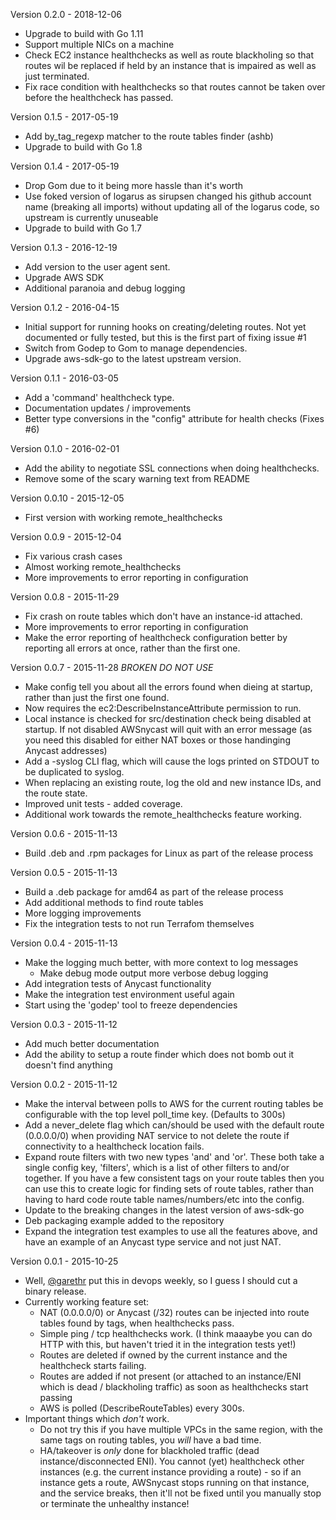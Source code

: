 Version 0.2.0 - 2018-12-06
 - Upgrade to build with Go 1.11
 - Support multiple NICs on a machine
 - Check EC2 instance healthchecks as well as route
   blackholing so that routes wil be replaced if held
   by an instance that is impaired as well as just terminated.
 - Fix race condition with healthchecks so that routes
   cannot be taken over before the healthcheck has passed.

Version 0.1.5 - 2017-05-19
 - Add by_tag_regexp matcher to the route tables
   finder (ashb)
 - Upgrade to build with Go 1.8

Version 0.1.4 - 2017-05-19
 - Drop Gom due to it being more hassle than it's worth
 - Use foked version of logarus as sirupsen changed his
   github account name (breaking all imports) without
   updating all of the logarus code, so upstream is
   currently unuseable
 - Upgrade to build with Go 1.7

Version 0.1.3 - 2016-12-19
 - Add version to the user agent sent.
 - Upgrade AWS SDK
 - Additional paranoia and debug logging

Version 0.1.2 - 2016-04-15
 - Initial support for running hooks on creating/deleting
   routes. Not yet documented or fully tested, but
   this is the first part of fixing issue #1
 - Switch from Godep to Gom to manage dependencies.
 - Upgrade aws-sdk-go to the latest upstream version.

Version 0.1.1 - 2016-03-05
 - Add a 'command' healthcheck type.
 - Documentation updates / improvements
 - Better type conversions in the "config" attribute for health
   checks (Fixes #6)

Version 0.1.0 - 2016-02-01
 - Add the ability to negotiate SSL connections when
   doing healthchecks.
 - Remove some of the scary warning text from README

Version 0.0.10 - 2015-12-05
 - First version with working remote_healthchecks

Version 0.0.9 - 2015-12-04
 - Fix various crash cases
 - Almost working remote_healthchecks
 - More improvements to error reporting in configuration

Version 0.0.8 - 2015-11-29
 - Fix crash on route tables which don't have an instance-id
   attached.
 - More improvements to error reporting in configuration
 - Make the error reporting of healthcheck configuration better by
   reporting all errors at once, rather than the first one.

Version 0.0.7 - 2015-11-28 *BROKEN DO NOT USE*
 - Make config tell you about all the errors found when dieing at startup,
   rather than just the first one found.
 - Now requires the ec2:DescribeInstanceAttribute permission to run.
 - Local instance is checked for src/destination check being disabled
   at startup. If not disabled AWSnycast will quit with an error message
   (as you need this disabled for either NAT boxes or those handinging
   Anycast addresses)
 - Add a -syslog CLI flag, which will cause the logs printed on STDOUT
   to be duplicated to syslog.
 - When replacing an existing route, log the old and new instance IDs,
   and the route state.
 - Improved unit tests - added coverage.
 - Additional work towards the remote_healthchecks feature working.

Version 0.0.6 - 2015-11-13
  - Build .deb and .rpm packages for Linux as part of the release process

Version 0.0.5 - 2015-11-13
  - Build a .deb package for amd64 as part of the release process
  - Add additional methods to find route tables
  - More logging improvements
  - Fix the integration tests to not run Terrafom themselves

Version 0.0.4 - 2015-11-13
  - Make the logging much better, with more context to log messages
    - Make debug mode output more verbose debug logging
  - Add integration tests of Anycast functionality
  - Make the integration test environment useful again
  - Start using the 'godep' tool to freeze dependencies

Version 0.0.3 - 2015-11-12

  - Add much better documentation
  - Add the ability to setup a route finder which does not bomb out it
    doesn't find anything

Version 0.0.2 - 2015-11-12

  - Make the interval between polls to AWS for the current routing tables
    be configurable with the top level poll_time key. (Defaults to 300s)
  - Add a never_delete flag which can/should be used with the default route
    (0.0.0.0/0) when providing NAT service to not delete the route if connectivity
    to a healthcheck location fails.
  - Expand route filters with two new types 'and' and 'or'. These both take a single
    config key, 'filters', which is a list of other filters to and/or together.
    If you have a few consistent tags on your route tables then you can use this
    to create logic for finding sets of route tables, rather than having to hard
    code route table names/numbers/etc into the config.
  - Update to the breaking changes in the latest version of aws-sdk-go
  - Deb packaging example added to the repository
  - Expand the integration test examples to use all the features above,
    and have an example of an Anycast type service and not just NAT.

Version 0.0.1 - 2015-10-25

  - Well, [@garethr](http://twitter.com/garethr) put this in devops weekly,
    so I guess I should cut a binary release.
  - Currently working feature set:
    - NAT (0.0.0.0/0) or Anycast (/32) routes can be injected into route
      tables found by tags, when healthchecks pass.
    - Simple ping / tcp healthchecks work. (I think maaaybe you can do HTTP with
      this, but haven't tried it in the integration tests yet!)
    - Routes are deleted if owned by the current instance and the
      healthcheck starts failing.
    - Routes are added if not present (or attached to an instance/ENI which
      is dead / blackholing traffic) as soon as healthchecks start passing
    - AWS is polled (DescribeRouteTables) every 300s.
  - Important things which *don't* work.
    - Do not try this if you have multiple VPCs in the same region, with the
      same tags on routing tables, you *will* have a bad time.
    - HA/takeover is *only* done for blackholed traffic (dead instance/disconnected
      ENI). You cannot (yet) healthcheck other instances (e.g. the current
      instance providing a route) - so if an instance gets a route,
      AWSnycast stops running on that instance, and the service breaks, then
      it'll not be fixed until you manually stop or terminate the unhealthy instance!

